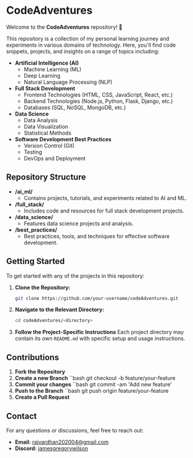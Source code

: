 # CodeAdventures

Welcome to the **CodeAdventures** repository! 🚀

This repository is a collection of my personal learning journey and experiments in various domains of technology. Here, you'll find code snippets, projects, and insights on a range of topics including:

- **Artificial Intelligence (AI)**
  - Machine Learning (ML)
  - Deep Learning
  - Natural Language Processing (NLP)
- **Full Stack Development**
  - Frontend Technologies (HTML, CSS, JavaScript, React, etc.)
  - Backend Technologies (Node.js, Python, Flask, Django, etc.)
  - Databases (SQL, NoSQL, MongoDB, etc.)
- **Data Science**
  - Data Analysis
  - Data Visualization
  - Statistical Methods
- **Software Development Best Practices**
  - Version Control (Git)
  - Testing
  - DevOps and Deployment

## Repository Structure

- **/ai_ml/**
  - Contains projects, tutorials, and experiments related to AI and ML.
- **/full_stack/**
  - Includes code and resources for full stack development projects.
- **/data_science/**
  - Features data science projects and analysis.
- **/best_practices/**
  - Best practices, tools, and techniques for effective software development.

## Getting Started

To get started with any of the projects in this repository:

1. **Clone the Repository:**
   ```bash
   git clone https://github.com/your-username/codeAdventures.git
2. **Navigate to the Relevant Directory:**
    ```bash
    cd codeAdventures/<directory>
3. **Follow the Project-Specific Instructions**
    Each project directory may contain its own `README.md` with specific setup and usage instructions.

## Contributions

1. **Fork the Repository**
2. **Create a new Branch**
    ``bash
    git checkout -b feature/your-feature
3. **Commit your changes**
    ``bash
    git commit -am 'Add new feature'
4. **Push to the Branch**
    ``bash
    git push origin feature/your-feature
5. **Create a Pull Request**

## Contact
For any questions or discussions, feel free to reach out:
- **Email:** rajvardhan202004@gmail.com
- **Discord:** [jamesgregorywilson](https://discord.com/users/jamesgregorywilson)